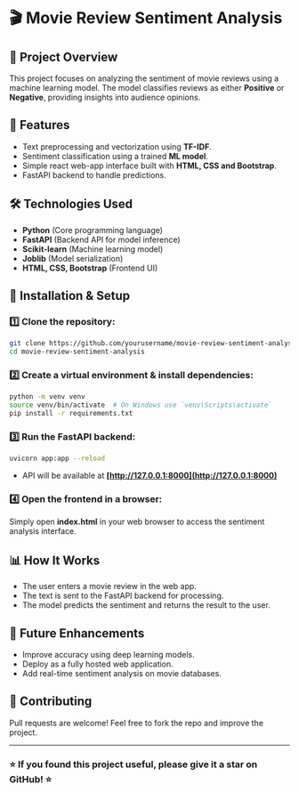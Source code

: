 # 🎬 Movie Review Sentiment Analysis

## 📌 Project Overview

This project focuses on analyzing the sentiment of movie reviews using a machine learning model. The model classifies reviews as either **Positive** or **Negative**, providing insights into audience opinions.

## 🚀 Features

- Text preprocessing and vectorization using **TF-IDF**.
- Sentiment classification using a trained **ML model**.
- Simple react web-app interface built with **HTML, CSS and Bootstrap**.
- FastAPI backend to handle predictions.

## 🛠️ Technologies Used

- **Python** (Core programming language)
- **FastAPI** (Backend API for model inference)
- **Scikit-learn** (Machine learning model)
- **Joblib** (Model serialization)
- **HTML, CSS, Bootstrap** (Frontend UI)

## 🔧 Installation & Setup

### 1️⃣ Clone the repository:

```bash
git clone https://github.com/yourusername/movie-review-sentiment-analysis.git
cd movie-review-sentiment-analysis
```

### 2️⃣ Create a virtual environment & install dependencies:

```bash
python -m venv venv
source venv/bin/activate  # On Windows use `venv\Scripts\activate`
pip install -r requirements.txt
```

### 3️⃣ Run the FastAPI backend:

```bash
uvicorn app:app --reload
```

- API will be available at **[http://127.0.0.1:8000](http://127.0.0.1:8000)**

### 4️⃣ Open the frontend in a browser:

Simply open **index.html** in your web browser to access the sentiment analysis interface.

## 📊 How It Works

- The user enters a movie review in the web app.
- The text is sent to the FastAPI backend for processing.
- The model predicts the sentiment and returns the result to the user.

## 📌 Future Enhancements

- Improve accuracy using deep learning models.
- Deploy as a fully hosted web application.
- Add real-time sentiment analysis on movie databases.

## 🤝 Contributing

Pull requests are welcome! Feel free to fork the repo and improve the project.

---

### ⭐ If you found this project useful, please give it a star on GitHub! ⭐


